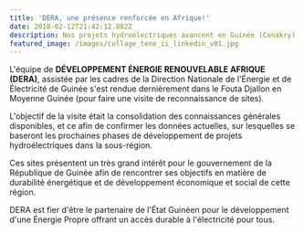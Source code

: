 ```yaml
---
title: 'DERA, une présence renforcée en Afrique!'
date: 2018-02-12T21:42:12.882Z
description: Nos projets hydroélectriques avancent en Guinée (Conakry)
featured_image: /images/collage_tene_ii_linkedin_v01.jpg
---
```

L'équipe de **DÉVELOPPEMENT ÉNERGIE RENOUVELABLE AFRIQUE (DERA)**, assistée par les cadres de la Direction Nationale de l'Énergie et de Électricité de Guinée s'est rendue dernièrement dans le Fouta Djallon en Moyenne Guinée (pour faire une visite de reconnaissance de sites).

L'objectif de la visite était la consolidation des connaissances générales disponibles, et ce afin de confirmer les données actuelles, sur lesquelles se baseront les prochaines phases de développement de projets hydroélectriques dans la sous-région.

Ces sites présentent un très grand intérêt pour le gouvernement de la République de Guinée afin de rencontrer ses objectifs en matière de durabilité énergétique et de développement économique et social de cette région. 

DERA est fier d'être le partenaire de l'État Guinéen pour le développement d'une Énergie Propre offrant un accès durable à l'électricité pour tous.
